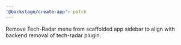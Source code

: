 ```yaml
---
'@backstage/create-app': patch
---
```


Remove Tech-Radar menu from scaffolded app sidebar to align with backend removal of tech-radar plugin.
